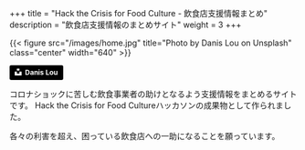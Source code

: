 +++
title = "Hack the Crisis for Food Culture - 飲食店支援情報まとめ"
description = "飲食店支援情報のまとめサイト"
weight = 3
+++

{{< figure src="/images/home.jpg"
				title="Photo by Danis Lou on Unsplash"
				class="center" width="640" >}}

<a style="background-color:black;color:white;text-decoration:none;padding:4px 6px;font-family:-apple-system, BlinkMacSystemFont, &quot;San Francisco&quot;, &quot;Helvetica Neue&quot;, Helvetica, Ubuntu, Roboto, Noto, &quot;Segoe UI&quot;, Arial, sans-serif;font-size:12px;font-weight:bold;line-height:1.2;display:inline-block;border-radius:3px" href="https://unsplash.com/@danislou?utm_medium=referral&amp;utm_campaign=photographer-credit&amp;utm_content=creditBadge" target="_blank" rel="noopener noreferrer" title="Download free do whatever you want high-resolution photos from Danis Lou"><span style="display:inline-block;padding:2px 3px"><svg xmlns="http://www.w3.org/2000/svg" style="height:12px;width:auto;position:relative;vertical-align:middle;top:-2px;fill:white" viewBox="0 0 32 32"><title>unsplash-logo</title><path d="M10 9V0h12v9H10zm12 5h10v18H0V14h10v9h12v-9z"></path></svg></span><span style="display:inline-block;padding:2px 3px">Danis Lou</span></a>

コロナショックに苦しむ飲食事業者の助けとなるよう支援情報をまとめるサイトです。
Hack the Crisis for Food Cultureハッカソンの成果物として作られました。

各々の利害を超え、困っている飲食店への一助になることを願っています。
